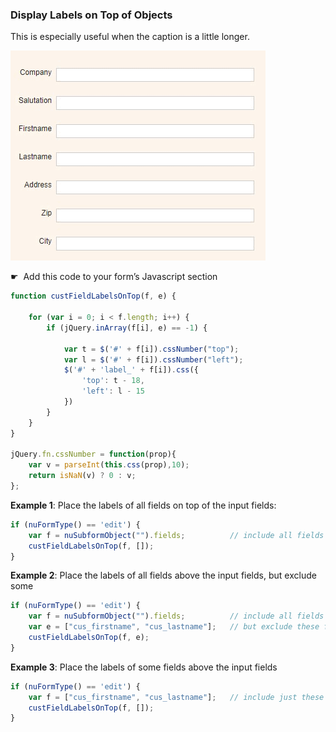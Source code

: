 ### Display Labels on Top of Objects

This is especially useful when the caption is a little longer.

<p align="left">
  <img src="screenshots/labels_on_top.gif" width="408">
</p>

☛</strong>  Add this code to your form’s Javascript section</p>

```javascript
function custFieldLabelsOnTop(f, e) {

    for (var i = 0; i < f.length; i++) {
        if (jQuery.inArray(f[i], e) == -1) {

            var t = $('#' + f[i]).cssNumber("top");
            var l = $('#' + f[i]).cssNumber("left");
            $('#' + 'label_' + f[i]).css({
                'top': t - 18,
                'left': l - 15
            })
        }
    }
}

jQuery.fn.cssNumber = function(prop){
    var v = parseInt(this.css(prop),10);
    return isNaN(v) ? 0 : v;
};
```

<p><strong>Example 1</strong>: Place the labels of all fields on top of the input fields:</p>

```javascript
if (nuFormType() == 'edit') {
    var f = nuSubformObject("").fields;          // include all fields of your main form.
    custFieldLabelsOnTop(f, []);
}
```

<p><strong>Example 2</strong>: Place the labels of all fields above the input fields, but exclude some</p>

```javascript
if (nuFormType() == 'edit') {
    var f = nuSubformObject("").fields;          // include all fields of your form
    var e = ["cus_firstname", "cus_lastname"];   // but exclude these fields
    custFieldLabelsOnTop(f, e);
}
```

<p><strong>Example 3</strong>: Place the labels of some fields above the input fields</p>

```javascript
if (nuFormType() == 'edit') {
    var f = ["cus_firstname", "cus_lastname"];   // include just these two fields
    custFieldLabelsOnTop(f, []);
}
```
